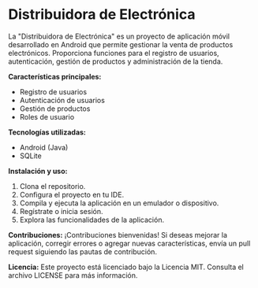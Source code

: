 # Distribuidora de Electrónica

La "Distribuidora de Electrónica" es un proyecto de aplicación móvil desarrollado en Android que permite gestionar la venta de productos electrónicos. Proporciona funciones para el registro de usuarios, autenticación, gestión de productos y administración de la tienda.

**Características principales:**
- Registro de usuarios
- Autenticación de usuarios
- Gestión de productos
- Roles de usuario

**Tecnologías utilizadas:**
- Android (Java)
- SQLite

**Instalación y uso:**
1. Clona el repositorio.
2. Configura el proyecto en tu IDE.
3. Compila y ejecuta la aplicación en un emulador o dispositivo.
4. Regístrate o inicia sesión.
5. Explora las funcionalidades de la aplicación.

**Contribuciones:**
¡Contribuciones bienvenidas! Si deseas mejorar la aplicación, corregir errores o agregar nuevas características, envía un pull request siguiendo las pautas de contribución.

**Licencia:**
Este proyecto está licenciado bajo la Licencia MIT. Consulta el archivo LICENSE para más información.
